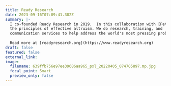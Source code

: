 ```yaml
---
title: Ready Research
date: 2023-09-16T07:09:41.382Z
summary: |-
  I co-founded Ready Research in 2019.  In this collaboration with [Peter Slattery](https://www.pslattery.com/), [Michael Noetel](https://noetel.com.au/), and [Emily Grundy](https://www.linkedin.com/in/emily-grundy/), we do work aligned with
  the principles of effective altruism. We do research, training, and
  communication services to help address the world's most pressing problems. 
  
  Read more at [readyresearch.org](https://www.readyresearch.org)
draft: false
featured: false
external_link: 
image:
  filename: 639ffb756e97ee39686aa965_pxl_20220405_074705897.mp.jpg
  focal_point: Smart
  preview_only: false
---
```


